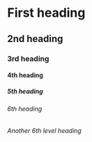 # First heading
## 2nd heading
### 3rd heading
#### 4th heading
##### 5th heading
###### 6th heading
###### Another 6th level heading
